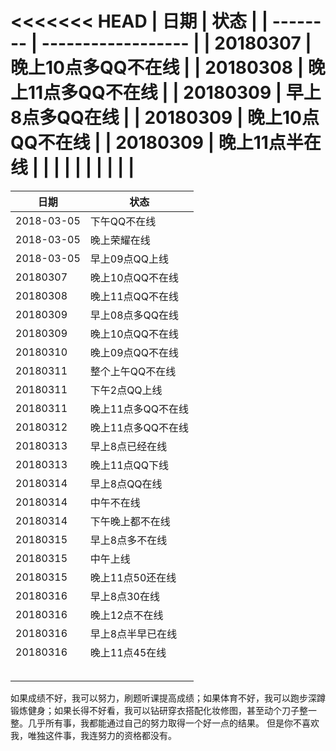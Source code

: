 <<<<<<< HEAD
| 日期     | 状态               |
| -------- | ------------------ |
| 20180307 | 晚上10点多QQ不在线 |
| 20180308 | 晚上11点多QQ不在线 |
| 20180309 | 早上8点多QQ在线    |
| 20180309 | 晚上10点QQ不在线   |
| 20180309 | 晚上11点半在线     |
|          |                    |
|          |                    |
|          |                    |
=======
| 日期     | 状态             |
| -------- | ---------------- |
| 2018-03-05 | 下午QQ不在线         |
| 2018-03-05 | 晚上荣耀在线 |
| 2018-03-05 | 早上09点QQ上线  |
| 20180307 | 晚上10点QQ不在线 |
| 20180308 | 晚上11点QQ不在线 |
| 20180309 | 早上08点多QQ在线 |
| 20180309 | 晚上10点QQ不在线 |
| 20180310 | 晚上09点QQ不在线 |
| 20180311 | 整个上午QQ不在线 |
| 20180311 | 下午2点QQ上线 |
| 20180311 | 晚上11点多QQ不在线 |
| 20180312 | 晚上11点多QQ不在线 |
| 20180313 | 早上8点已经在线 |
| 20180313 | 晚上11点QQ下线 |
| 20180314 | 早上8点QQ在线 |
| 20180314 | 中午不在线 |
| 20180314 | 下午晚上都不在线 |
| 20180315 | 早上8点多不在线 |
| 20180315 | 中午上线 |
| 20180315 | 晚上11点50还在线 |
| 20180316 | 早上8点30在线 |
| 20180316 | 晚上12点不在线 |
| 20180316 | 早上8点半早已在线 |
| 20180316 | 晚上11点45在线 |
|  |  |
|  |  |
|  |  |
|  |  |
|  |  |
>>>>>>> 

如果成绩不好，我可以努力，刷题听课提高成绩；如果体育不好，我可以跑步深蹲锻炼健身；如果长得不好看，我可以钻研穿衣搭配化妆修图，甚至动个刀子整一整。几乎所有事，我都能通过自己的努力取得一个好一点的结果。 但是你不喜欢我，唯独这件事，我连努力的资格都没有。